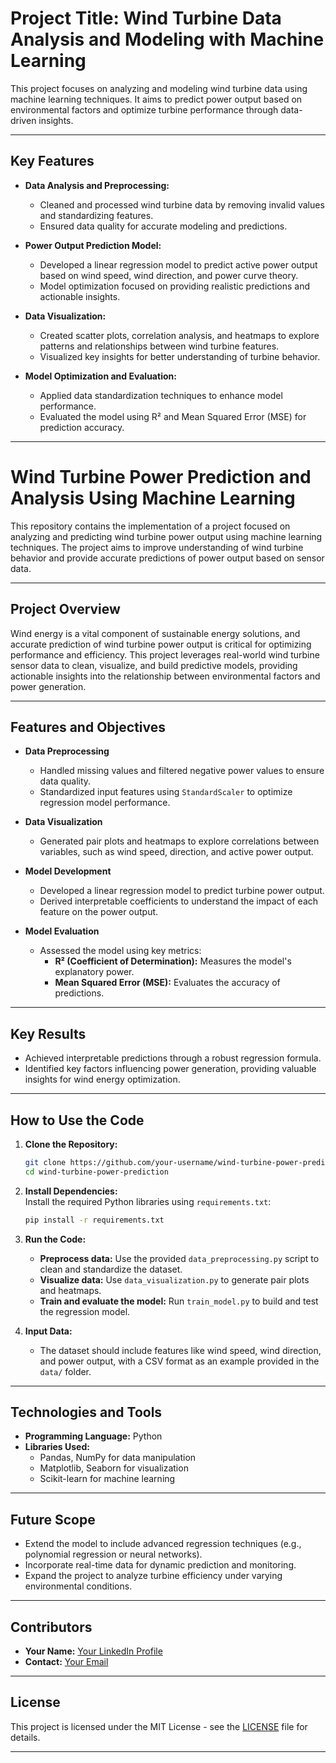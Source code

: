 # **Project Title: Wind Turbine Data Analysis and Modeling with Machine Learning**

This project focuses on analyzing and modeling wind turbine data using machine learning techniques. It aims to predict power output based on environmental factors and optimize turbine performance through data-driven insights.

---

## **Key Features**

- **Data Analysis and Preprocessing:**  
  - Cleaned and processed wind turbine data by removing invalid values and standardizing features.  
  - Ensured data quality for accurate modeling and predictions.

- **Power Output Prediction Model:**  
  - Developed a linear regression model to predict active power output based on wind speed, wind direction, and power curve theory.  
  - Model optimization focused on providing realistic predictions and actionable insights.

- **Data Visualization:**  
  - Created scatter plots, correlation analysis, and heatmaps to explore patterns and relationships between wind turbine features.  
  - Visualized key insights for better understanding of turbine behavior.

- **Model Optimization and Evaluation:**  
  - Applied data standardization techniques to enhance model performance.  
  - Evaluated the model using R² and Mean Squared Error (MSE) for prediction accuracy.

---

# **Wind Turbine Power Prediction and Analysis Using Machine Learning**

This repository contains the implementation of a project focused on analyzing and predicting wind turbine power output using machine learning techniques. The project aims to improve understanding of wind turbine behavior and provide accurate predictions of power output based on sensor data.

---

## **Project Overview**

Wind energy is a vital component of sustainable energy solutions, and accurate prediction of wind turbine power output is critical for optimizing performance and efficiency. This project leverages real-world wind turbine sensor data to clean, visualize, and build predictive models, providing actionable insights into the relationship between environmental factors and power generation.

---

## **Features and Objectives**

- **Data Preprocessing**  
    - Handled missing values and filtered negative power values to ensure data quality.  
    - Standardized input features using `StandardScaler` to optimize regression model performance.

- **Data Visualization**  
    - Generated pair plots and heatmaps to explore correlations between variables, such as wind speed, direction, and active power output.

- **Model Development**  
    - Developed a linear regression model to predict turbine power output.  
    - Derived interpretable coefficients to understand the impact of each feature on the power output.

- **Model Evaluation**  
    - Assessed the model using key metrics:  
        - **R² (Coefficient of Determination):** Measures the model's explanatory power.  
        - **Mean Squared Error (MSE):** Evaluates the accuracy of predictions.

---

## **Key Results**

- Achieved interpretable predictions through a robust regression formula.  
- Identified key factors influencing power generation, providing valuable insights for wind energy optimization.

---

## **How to Use the Code**

1. **Clone the Repository:**  
    ```bash  
    git clone https://github.com/your-username/wind-turbine-power-prediction.git  
    cd wind-turbine-power-prediction  
    ```

2. **Install Dependencies:**  
    Install the required Python libraries using `requirements.txt`:  
    ```bash  
    pip install -r requirements.txt  
    ```

3. **Run the Code:**  
    - **Preprocess data:** Use the provided `data_preprocessing.py` script to clean and standardize the dataset.  
    - **Visualize data:** Use `data_visualization.py` to generate pair plots and heatmaps.  
    - **Train and evaluate the model:** Run `train_model.py` to build and test the regression model.

4. **Input Data:**  
    - The dataset should include features like wind speed, wind direction, and power output, with a CSV format as an example provided in the `data/` folder.

---

## **Technologies and Tools**

- **Programming Language:** Python  
- **Libraries Used:**  
    - Pandas, NumPy for data manipulation  
    - Matplotlib, Seaborn for visualization  
    - Scikit-learn for machine learning  

---

## **Future Scope**

- Extend the model to include advanced regression techniques (e.g., polynomial regression or neural networks).  
- Incorporate real-time data for dynamic prediction and monitoring.  
- Expand the project to analyze turbine efficiency under varying environmental conditions.

---

## **Contributors**

- **Your Name:** [Your LinkedIn Profile](https://linkedin.com/in/your-profile)  
- **Contact:** [Your Email](mailto:your-email@example.com)

---

## **License**

This project is licensed under the MIT License - see the [LICENSE](LICENSE) file for details.

---
